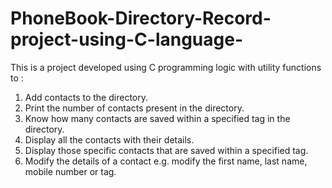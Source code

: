 # PhoneBook-Directory-Record-project-using-C-language-
This is a project developed using C programming logic with utility functions to :
1. Add contacts to the directory.
2. Print the number of contacts present in the directory.
3. Know how many contacts are saved within a specified tag in the directory.
4. Display all the contacts with their details.
5. Display those specific contacts that are saved within a specified tag.
6. Modify the details of a contact e.g. modify the first name, last name, mobile number or tag. 
